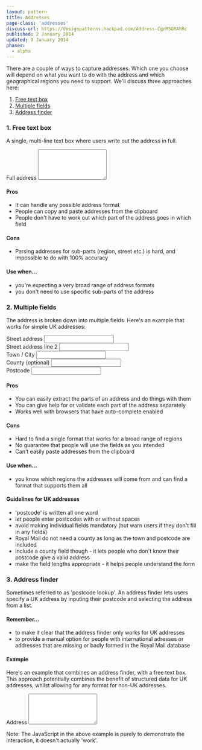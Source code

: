 ```yaml
---
layout: pattern
title: Addresses
page-class: 'addresses'
discuss-url: https://designpatterns.hackpad.com/Address-CgrMSGRAhRc
published: 2 January 2014
updated: 9 January 2014
phases:
  - alpha
---
```


There are a couple of ways to capture addresses. Which one you choose will depend on what you want to do with the address and which geographical regions you need to support. We'll discuss three approaches here:

1. [Free text box](#free-text-box)
2. [Multiple fields](#multiple-fields)
3. [Address finder](#address-finder)

### 1. Free text box

A single, multi-line text box where users write out the address in full.

<div class="pattern-example">
	<form class="form">
		<div class="control">
	  		<label for="address">Full address</label>
	  		<textarea type="text" id="address" rows="5"></textarea>
		</div>
	</form>
</div>

#### Pros

* It can handle any possible address format
* People can copy and paste addresses from the clipboard
* People don't have to work out which part of the address goes in which field

#### Cons

* Parsing addresses for sub-parts (region, street etc.) is hard, and impossible to do with 100% accuracy

#### Use when...

* you're expecting a very broad range of address formats
* you don't need to use specific sub-parts of the address


### 2. Multiple fields

The address is broken down into multiple fields. Here's an example that works for simple UK addresses:

<div class="pattern-example">
	<form class="form">
		<div class="control">
	  		<label for="ex2-street">Street address</label>
	  		<input type="text" id="ex2-street">
		</div>
		<div class="control">
	  		<label for="ex2-street2" class="visuallyhidden">Street address line 2</label>
	  		<input type="text" id="ex2-street2">
		</div>
		<div class="control">
	  		<label for="ex2-town">Town / City</label>
	  		<input type="text" id="ex2-town">
		</div>
		<div class="control">
	  		<label for="ex2-county">County (optional)</label>
	  		<input type="text" id="ex2-county">
		</div>
		<div class="control">
	  		<label for="ex2-postcode">Postcode</label>
	  		<input type="text" id="ex2-postcode" class="postcode">
		</div>
	</form>
</div>

#### Pros

* You can easily extract the parts of an address and do things with them
* You can give help for or validate each part of the address separately
* Works well with browsers that have auto-complete enabled

#### Cons

* Hard to find a single format that works for a broad range of regions
* No guarantee that people will use the fields as you intended
* Can't easily paste addresses from the clipboard

#### Use when...

* you know which regions the addresses will come from and can find a format that supports them all

#### Guidelines for UK addresses

* 'postcode' is written all one word
* let people enter postcodes with or without spaces
* avoid making individual fields mandatory (but warn users if they don't fill in any fields)
* Royal Mail do not need a county as long as the town and postcode are included
* include a county field though - it lets people who don't know their postcode give a valid address
* make the field lengths appropriate - it helps people understand the form


### 3. Address finder

Sometimes referred to as 'postcode lookup'. An address finder lets users specify a UK address by inputing their postcode and selecting the address from a list.

#### Remember...

* to make it clear that the address finder only works for UK addresses
* to provide a manual option for people with international adresses or addresses that are missing or badly formed in the Royal Mail database

#### Example

Here's an example that combines an address finder, with a free text box. This approach potentially combines the benefit of structured data for UK addresses, whilst allowing for any format for non-UK addresses.

<div class="pattern-example">
	<form class="form">
		<div class="js-address-finder">
			<div class="control">
		  		<label for="address2">Address</label>
		  		<textarea type="text" id="address2" rows="5"></textarea>
			</div>
		</div>
	</form>
</div>

Note: The JavaScript in the above example is purely to demonstrate the interaction, it doesn't actually 'work'.


